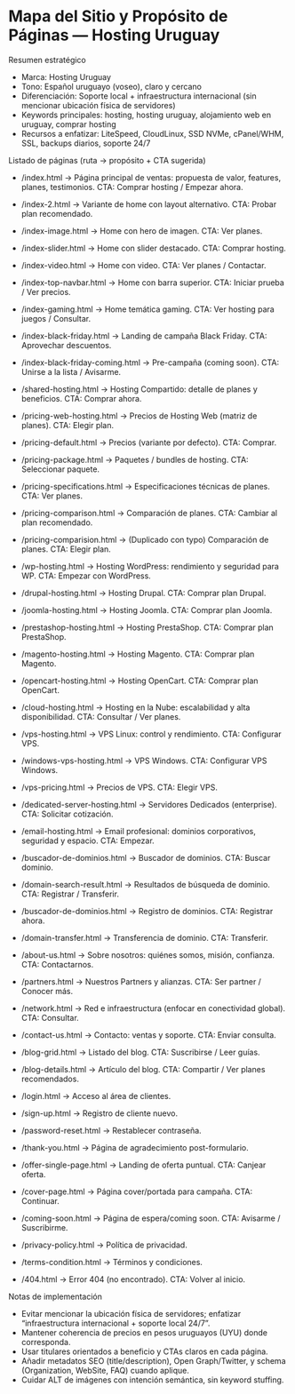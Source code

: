 # Mapa del Sitio y Propósito de Páginas — Hosting Uruguay

Resumen estratégico
- Marca: Hosting Uruguay
- Tono: Español uruguayo (voseo), claro y cercano
- Diferenciación: Soporte local + infraestructura internacional (sin mencionar ubicación física de servidores)
- Keywords principales: hosting, hosting uruguay, alojamiento web en uruguay, comprar hosting
- Recursos a enfatizar: LiteSpeed, CloudLinux, SSD NVMe, cPanel/WHM, SSL, backups diarios, soporte 24/7

Listado de páginas (ruta → propósito + CTA sugerida)
- /index.html → Página principal de ventas: propuesta de valor, features, planes, testimonios. CTA: Comprar hosting / Empezar ahora.
- /index-2.html → Variante de home con layout alternativo. CTA: Probar plan recomendado.
- /index-image.html → Home con hero de imagen. CTA: Ver planes.
- /index-slider.html → Home con slider destacado. CTA: Comprar hosting.
- /index-video.html → Home con video. CTA: Ver planes / Contactar.
- /index-top-navbar.html → Home con barra superior. CTA: Iniciar prueba / Ver precios.
- /index-gaming.html → Home temática gaming. CTA: Ver hosting para juegos / Consultar.
- /index-black-friday.html → Landing de campaña Black Friday. CTA: Aprovechar descuentos.
- /index-black-friday-coming.html → Pre-campaña (coming soon). CTA: Unirse a la lista / Avisarme.

- /shared-hosting.html → Hosting Compartido: detalle de planes y beneficios. CTA: Comprar ahora.
- /pricing-web-hosting.html → Precios de Hosting Web (matriz de planes). CTA: Elegir plan.
- /pricing-default.html → Precios (variante por defecto). CTA: Comprar.
- /pricing-package.html → Paquetes / bundles de hosting. CTA: Seleccionar paquete.
- /pricing-specifications.html → Especificaciones técnicas de planes. CTA: Ver planes.
- /pricing-comparison.html → Comparación de planes. CTA: Cambiar al plan recomendado.
- /pricing-comparision.html → (Duplicado con typo) Comparación de planes. CTA: Elegir plan.

- /wp-hosting.html → Hosting WordPress: rendimiento y seguridad para WP. CTA: Empezar con WordPress.
- /drupal-hosting.html → Hosting Drupal. CTA: Comprar plan Drupal.
- /joomla-hosting.html → Hosting Joomla. CTA: Comprar plan Joomla.
- /prestashop-hosting.html → Hosting PrestaShop. CTA: Comprar plan PrestaShop.
- /magento-hosting.html → Hosting Magento. CTA: Comprar plan Magento.
- /opencart-hosting.html → Hosting OpenCart. CTA: Comprar plan OpenCart.

- /cloud-hosting.html → Hosting en la Nube: escalabilidad y alta disponibilidad. CTA: Consultar / Ver planes.
- /vps-hosting.html → VPS Linux: control y rendimiento. CTA: Configurar VPS.
- /windows-vps-hosting.html → VPS Windows. CTA: Configurar VPS Windows.
- /vps-pricing.html → Precios de VPS. CTA: Elegir VPS.
- /dedicated-server-hosting.html → Servidores Dedicados (enterprise). CTA: Solicitar cotización.

- /email-hosting.html → Email profesional: dominios corporativos, seguridad y espacio. CTA: Empezar.

- /buscador-de-dominios.html → Buscador de dominios. CTA: Buscar dominio.
- /domain-search-result.html → Resultados de búsqueda de dominio. CTA: Registrar / Transferir.
- /buscador-de-dominios.html → Registro de dominios. CTA: Registrar ahora.
- /domain-transfer.html → Transferencia de dominio. CTA: Transferir.

- /about-us.html → Sobre nosotros: quiénes somos, misión, confianza. CTA: Contactarnos.
- /partners.html → Nuestros Partners y alianzas. CTA: Ser partner / Conocer más.
- /network.html → Red e infraestructura (enfocar en conectividad global). CTA: Consultar.
- /contact-us.html → Contacto: ventas y soporte. CTA: Enviar consulta.

- /blog-grid.html → Listado del blog. CTA: Suscribirse / Leer guías.
- /blog-details.html → Artículo del blog. CTA: Compartir / Ver planes recomendados.

- /login.html → Acceso al área de clientes.
- /sign-up.html → Registro de cliente nuevo.
- /password-reset.html → Restablecer contraseña.
- /thank-you.html → Página de agradecimiento post-formulario.

- /offer-single-page.html → Landing de oferta puntual. CTA: Canjear oferta.
- /cover-page.html → Página cover/portada para campaña. CTA: Continuar.
- /coming-soon.html → Página de espera/coming soon. CTA: Avisarme / Suscribirme.

- /privacy-policy.html → Política de privacidad.
- /terms-condition.html → Términos y condiciones.
- /404.html → Error 404 (no encontrado). CTA: Volver al inicio.

Notas de implementación
- Evitar mencionar la ubicación física de servidores; enfatizar “infraestructura internacional + soporte local 24/7”.
- Mantener coherencia de precios en pesos uruguayos (UYU) donde corresponda.
- Usar titulares orientados a beneficio y CTAs claros en cada página.
- Añadir metadatos SEO (title/description), Open Graph/Twitter, y schema (Organization, WebSite, FAQ) cuando aplique.
- Cuidar ALT de imágenes con intención semántica, sin keyword stuffing.
